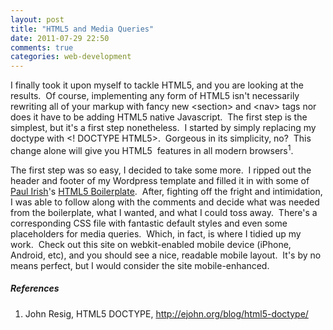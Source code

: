 ```yaml
---
layout: post
title: "HTML5 and Media Queries"
date: 2011-07-29 22:50
comments: true
categories: web-development
---
```

I finally took it upon myself to tackle HTML5, and you are looking at the results.  Of course, implementing any form of HTML5 isn't necessarily rewriting all of your markup with fancy new &lt;section&gt; and &lt;nav&gt; tags nor does it have to be adding HTML5 native Javascript.  The first step is the simplest, but it's a first step nonetheless.  I started by simply replacing my doctype with &lt;! DOCTYPE HTML5&gt;.  Gorgeous in its simplicity, no?  This change alone will give you HTML5  features in all modern browsers<sup>1</sup>.

<!-- more -->

The first step was so easy, I decided to take some more.  I ripped out the header and footer of my Wordpress template and filled it in with some of <a title="Paul Irish" href="http://paulirish.com/" target="_blank">Paul Irish</a>'s <a title="HTML5 Boilerplate" href="http://html5boilerplate.com/" target="_blank">HTML5 Boilerplate</a>.  After, fighting off the fright and intimidation, I was able to follow along with the comments and decide what was needed from the boilerplate, what I wanted, and what I could toss away.  There's a corresponding CSS file with fantastic default styles and even some placeholders for media queries.  Which, in fact, is where I tidied up my work.  Check out this site on webkit-enabled mobile device (iPhone, Android, etc), and you should see a nice, readable mobile layout.  It's by no means perfect, but I would consider the site mobile-enhanced.

<div class="references">
<h5>References</h5>
<ol>
	<li>John Resig, HTML5 DOCTYPE, <a title="http://ejohn.org/blog/html5-doctype/" href="http://ejohn.org/blog/html5-doctype/" target="_blank">http://ejohn.org/blog/html5-doctype/</a>
</li>
</ol>
</div>